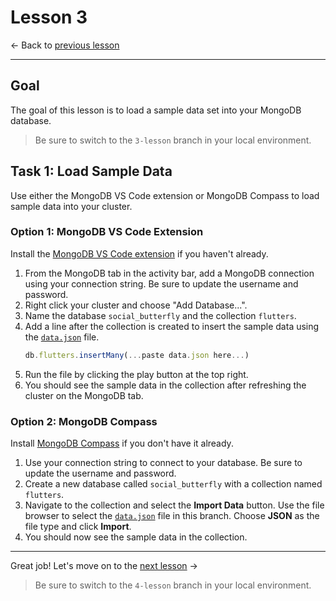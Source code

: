 # Lesson 3

<- Back to [previous lesson](https://github.com/mongodb-developer/social-app-demo/tree/2-lesson)

---

## Goal

The goal of this lesson is to load a sample data set into your MongoDB database.

> Be sure to switch to the `3-lesson` branch in your local environment.

## Task 1: Load Sample Data

Use either the MongoDB VS Code extension or MongoDB Compass to load sample data into your cluster.

### Option 1: MongoDB VS Code Extension

Install the [MongoDB VS Code extension](https://marketplace.visualstudio.com/items?itemName=mongodb.mongodb-vscode) if you haven't already.

1. From the MongoDB tab in the activity bar, add a MongoDB connection using your connection string. Be sure to update the username and password.
1. Right click your cluster and choose "Add Database...".
1. Name the database `social_butterfly` and the collection `flutters`.
1. Add a line after the collection is created to insert the sample data using the [`data.json`](data.json) file.
    ```js
    db.flutters.insertMany(...paste data.json here...)
    ```
1. Run the file by clicking the play button at the top right.
1. You should see the sample data in the collection after refreshing the cluster on the MongoDB tab.

### Option 2: MongoDB Compass

Install [MongoDB Compass](https://www.mongodb.com/try/download/compass) if you don't have it already.

1. Use your connection string to connect to your database. Be sure to update the username and password.
1. Create a new database called `social_butterfly` with a collection named `flutters`.
1. Navigate to the collection and select the **Import Data** button. Use the file browser to select the [`data.json`](data.json) file in this branch. Choose **JSON** as the file type and click **Import**.
1. You should now see the sample data in the collection.

---

Great job! Let's move on to the [next lesson](https://github.com/mongodb-developer/social-app-demo/tree/4-lesson) ->

> Be sure to switch to the `4-lesson` branch in your local environment.
